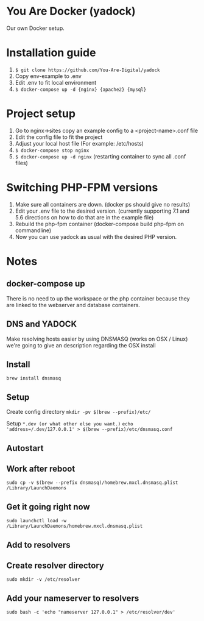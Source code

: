# You Are Docker (yadock)
Our own Docker setup.

# Installation guide
1. `$ git clone https://github.com/You-Are-Digital/yadock`
2. Copy env-example to .env
3. Edit .env to fit local environment
4. `$ docker-compose up -d {nginx} {apache2} {mysql}`

# Project setup
1. Go to  nginx->sites copy an example config to a \<project-name>.conf file
2. Edit the config file to fit the project
3. Adjust your local host file (For example: /etc/hosts)
4. `$ docker-compose stop nginx`
5. `$ docker-compose up -d nginx` (restarting container to sync all .conf files)

# Switching PHP-FPM versions
1. Make sure all containers are down. (docker ps should give no results)
2. Edit your .env file to the desired version. (currently supporting 7.1 and 5.6 directions on how to do that are in the example file)
3. Rebuild the php-fpm container (docker-compose build php-fpm on commandline)
4. Now you can use yadock as usual with the desired PHP version.

# Notes
## docker-compose up
There is no need to up the workspace or the php container because they are linked to the webserver and database containers.

## DNS and YADOCK
Make resolving hosts easier by using DNSMASQ (works on OSX / Linux) we're going to give an description regarding the OSX install

## Install
`brew install dnsmasq`

## Setup
Create config directory
`mkdir -pv $(brew --prefix)/etc/`

Setup `*.dev (or what other else you want.)`
`echo 'address=/.dev/127.0.0.1' > $(brew --prefix)/etc/dnsmasq.conf`

## Autostart

## Work after reboot
`sudo cp -v $(brew --prefix dnsmasq)/homebrew.mxcl.dnsmasq.plist /Library/LaunchDaemons`

## Get it going right now
`sudo launchctl load -w /Library/LaunchDaemons/homebrew.mxcl.dnsmasq.plist`

## Add to resolvers

## Create resolver directory
`sudo mkdir -v /etc/resolver`

## Add your nameserver to resolvers
`sudo bash -c 'echo "nameserver 127.0.0.1" > /etc/resolver/dev'`
